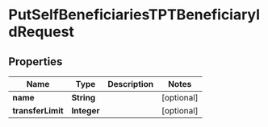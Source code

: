 
# PutSelfBeneficiariesTPTBeneficiaryIdRequest

## Properties
Name | Type | Description | Notes
------------ | ------------- | ------------- | -------------
**name** | **String** |  |  [optional]
**transferLimit** | **Integer** |  |  [optional]



